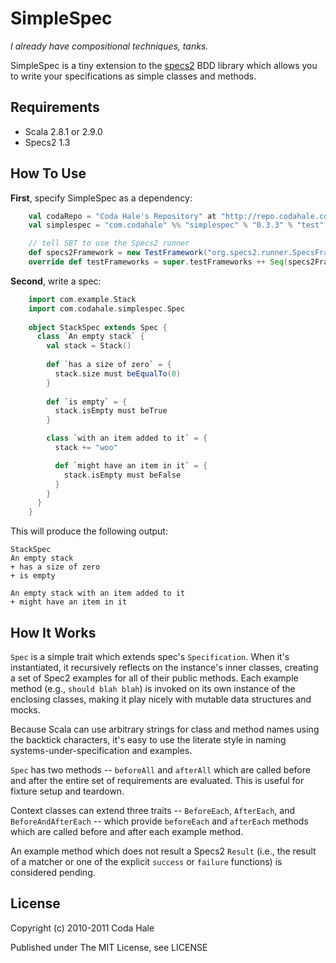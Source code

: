 SimpleSpec
==========

*I already have compositional techniques, tanks.*

SimpleSpec is a tiny extension to the
[specs2](http://etorreborre.github.com/specs2/) BDD library which allows you to
write your specifications as simple classes and methods.


Requirements
------------

* Scala 2.8.1 or 2.9.0
* Specs2 1.3


How To Use
----------

**First**, specify SimpleSpec as a dependency:

```scala
    val codaRepo = "Coda Hale's Repository" at "http://repo.codahale.com/"
    val simplespec = "com.codahale" %% "simplespec" % "0.3.3" % "test"

    // tell SBT to use the Specs2 runner
    def specs2Framework = new TestFramework("org.specs2.runner.SpecsFramework")
    override def testFrameworks = super.testFrameworks ++ Seq(specs2Framework)
```

**Second**, write a spec:

```scala
    import com.example.Stack
    import com.codahale.simplespec.Spec
    
    object StackSpec extends Spec {
      class `An empty stack` {
        val stack = Stack()
        
        def `has a size of zero` = {
          stack.size must beEqualTo(0)
        }
        
        def `is empty` = {
          stack.isEmpty must beTrue
        }

        class `with an item added to it` = {
          stack += "woo"

          def `might have an item in it` = {
            stack.isEmpty must beFalse
          }
        }
      }
    }
```

This will produce the following output:

```
StackSpec
An empty stack
+ has a size of zero
+ is empty

An empty stack with an item added to it
+ might have an item in it
```


How It Works
------------

`Spec` is a simple trait which extends spec's `Specification`. When it's
instantiated, it recursively reflects on the instance's inner classes, creating
a set of Spec2 examples for all of their public methods. Each example method
(e.g., ``should blah blah``) is invoked on its own instance of the enclosing
classes, making it play nicely with mutable data structures and mocks.

Because Scala can use arbitrary strings for class and method names using the
backtick characters, it's easy to use the literate style in naming
systems-under-specification and examples.

`Spec` has two methods -- `beforeAll` and `afterAll` which are called before and
after the entire set of requirements are evaluated. This is useful for fixture
setup and teardown.

Context classes can extend three traits -- `BeforeEach`, `AfterEach`, and
`BeforeAndAfterEach` -- which provide `beforeEach` and `afterEach` methods which
are called before and after each example method.

An example method which does not result a Specs2 `Result` (i.e., the result of
a matcher or one of the explicit `success` or `failure` functions) is considered
pending.


License
-------

Copyright (c) 2010-2011 Coda Hale

Published under The MIT License, see LICENSE
